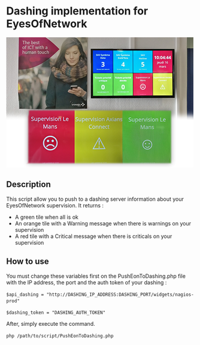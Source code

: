# Dashing implementation for EyesOfNetwork
![Dashing Logo](/images/dashing.png)

## Description
This script allow you to push to a dashing server information about your EyesOfNetwork supervision.
It returns :

* A green tile when all is ok
* An orange tile with a Warning message when there is warnings on your supervision
* A red tile with a Critical message when there is criticals on your supervision

## How to use
You must change these variables first on the PushEonToDashing.php file with the IP address, the port and the auth token of your dashing :

`$api_dashing = "http://DASHING_IP_ADDRESS:DASHING_PORT/widgets/nagios-prod"`

`$dashing_token = "DASHING_AUTH_TOKEN"`


After, simply execute the command.

`php /path/to/script/PushEonToDashing.php`
